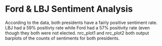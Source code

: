 # Ford & LBJ Sentiment Analysis

According to the data, both presidents have a fairly positive sentiment rate. LBJ had a 59% positivty rate while Ford had a 
57% positivity rate (even though they both were not elected. nrc_plot1 and nrc_plot2 both output barplots of the counts of 
sentiments for both presidents. 
